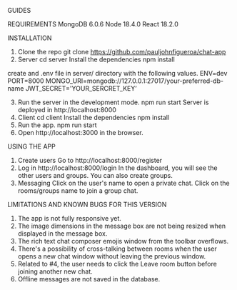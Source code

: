 GUIDES

REQUIREMENTS
MongoDB 6.0.6
Node 18.4.0
React 18.2.0

INSTALLATION

1. Clone the repo
   git clone https://github.com/pauljohnfigueroa/chat-app
2. Server
   cd server
   Install the dependencies
   npm install

create and .env file in server/ directory with the following values.
ENV=dev
PORT=8000
MONGO_URI=mongodb://127.0.0.1:27017/your-preferred-db-name
JWT_SECRET='YOUR_SERCRET_KEY’

3. Run the server in the development mode.
   npm run start
   Server is deployed in http://localhost:8000
4. Client
   cd client
   Install the dependencies
   npm install
5. Run the app.
   npm run start
6. Open http://localhost:3000 in the browser.

USING THE APP

1. Create users
   Go to http://localhost:8000/register
2. Log in
   http://localhost:8000/login
   In the dashboard, you will see the other users and groups. You can also create groups.
3. Messaging
   Click on the user's name to open a private chat.
   Click on the rooms/groups name to join a group chat.

LIMITATIONS AND KNOWN BUGS FOR THIS VERSION

1. The app is not fully responsive yet.
2. The image dimensions in the message box are not being resized when displayed in the message box.
3. The rich text chat composer emojis window from the toolbar overflows.
4. There's a possibility of cross-talking between rooms when the user opens a new chat window without leaving the previous window.
5. Related to #4, the user needs to click the Leave room button before joining another new chat.
6. Offline messages are not saved in the database.
